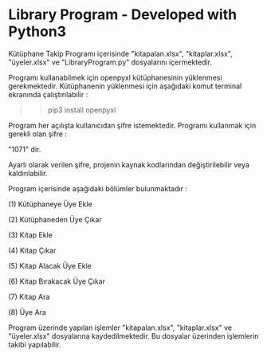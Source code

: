 # Library Program - Developed with Python3

Kütüphane Takip Programı içerisinde "kitapalan.xlsx", "kitaplar.xlsx", "üyeler.xlsx" ve "LibraryProgram.py" dosyalarını içermektedir.

Programı kullanabilmek için openpyxl kütüphanesinin yüklenmesi gerekmektedir. Kütüphanenin yüklenmesi için aşağıdaki komut terminal ekranında çalıştırılabilir :

>> pip3 install openpyxl

Program her açılışta kullanıcıdan şifre istemektedir. Programı kullanmak için gerekli olan şifre : 

"1071" dir.

Ayarlı olarak verilen şifre, projenin kaynak kodlarından değiştirilebilir veya kaldırılabilir.

Program içerisinde aşağıdaki bölümler bulunmaktadır : 

(1) Kütüphaneye Üye Ekle

(2) Kütüphaneden Üye Çıkar

(3) Kitap Ekle

(4) Kitap Çıkar

(5) Kitap Alacak Üye Ekle

(6) Kitap Bırakacak Üye Çıkar

(7) Kitap Ara

(8) Üye Ara


Program üzerinde yapılan işlemler "kitapalan.xlsx", "kitaplar.xlsx" ve "üyeler.xlsx" dosyalarına kaydedilmektedir. Bu dosyalar üzerinden işlemlerin takibi yapılabilir.

